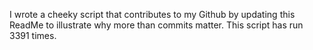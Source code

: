 I wrote a cheeky script that contributes to my Github by updating this ReadMe to illustrate why more than commits matter. This script has run 3391 times.